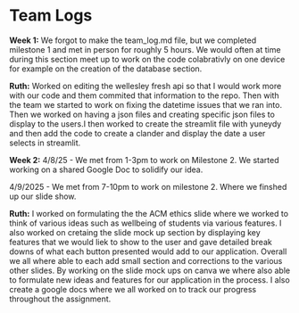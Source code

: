 # Team Logs

**Week 1:**
We forgot to make the team_log.md file, but we completed milestone 1 and met in person for roughly 5 hours. We would often at time during this section meet up to work on the code colabrativly on one device for example on the creation of the database section.

**Ruth:** Worked on editing the wellesley fresh api so that I would work more with our code and them commited that information to the repo. Then with the team we started to work on fixing the datetime issues that we ran into. Then we worked on having a json files and creating specific json files to display to the users.I then worked to create the streamlit file with yuneydy and then add the code to create a clander and display the date a user selects in streamlit. 

**Week 2:**
4/8/25 - We met from 1-3pm to work on Milestone 2. We started working on a shared Google Doc to solidify our idea.

4/9/2025 - We met from 7-10pm to work on milestone 2. Where we finshed up our slide show. 

**Ruth:** I worked on formulating the the ACM ethics slide where we worked to think of various ideas such as wellbeing of students via various features. I also worked on cretaing the slide mock up section by displaying key features that we would liek to show to the user and gave detailed break downs of what each button presented would add to our application. Overall we all where able to each add small section and corrections to the various other slides. By working on the slide mock ups on canva we where also able to formulate new ideas and features for our application in the process. I also create a google docs where we all worked on to track our progress throughout the assignment. 